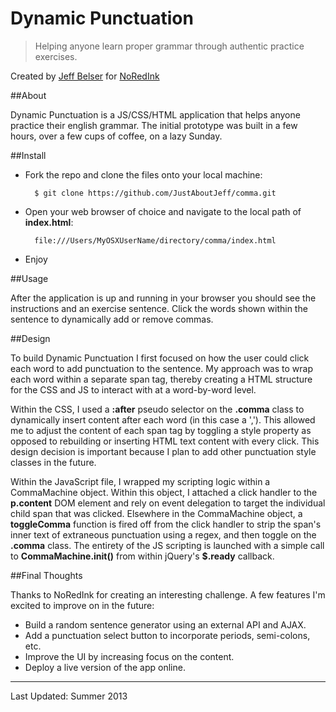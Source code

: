 # Dynamic Punctuation
> Helping anyone learn proper grammar through authentic practice exercises.

Created by [Jeff Belser](http://www.twitter.com/JustAboutJeff) for [NoRedInk](https://noredink.com/)

##About

Dynamic Punctuation is a JS/CSS/HTML application that helps anyone practice their english grammar. The initial prototype was built in a few hours, over a few cups of coffee, on a lazy Sunday.

##Install

- Fork the repo and clone the files onto your local machine:

		$ git clone https://github.com/JustAboutJeff/comma.git
    	
- Open your web browser of choice and navigate to the local path of **index.html**:

		file:///Users/MyOSXUserName/directory/comma/index.html
		
- Enjoy

##Usage

After the application is up and running in your browser you should see the instructions and an exercise sentence. Click the words shown within the sentence to dynamically add or remove commas.

##Design

To build Dynamic Punctuation I first focused on how the user could click each word to add punctuation to the sentence. My approach was to wrap each word within a separate span tag, thereby creating a HTML structure for the CSS and JS to interact with at a word-by-word level.

Within the CSS, I used a **:after** pseudo selector on the **.comma** class to dynamically insert content after each word (in this case a ','). This allowed me to adjust the content of each span tag by toggling a style property as opposed to rebuilding or inserting HTML text content with every click. This design decision is important because I plan to add other punctuation style classes in the future.

Within the JavaScript file, I wrapped my scripting logic within a CommaMachine object. Within this object, I attached a click handler to the **p.content** DOM element and rely on event delegation to target the individual child span that was clicked. Elsewhere in the CommaMachine object, a **toggleComma** function is fired off from the click handler to strip the span's inner text of extraneous punctuation using a regex, and then toggle on the **.comma** class. The entirety of the JS scripting is launched with a simple call to **CommaMachine.init()** from within jQuery's **$.ready** callback.

##Final Thoughts

Thanks to NoRedInk for creating an interesting challenge. A few features I'm excited to improve on in the future:

- Build a random sentence generator using an external API and AJAX.
- Add a punctuation select button to incorporate periods, semi-colons, etc.
- Improve the UI by increasing focus on the content.
- Deploy a live version of the app online.

---

Last Updated: Summer 2013






